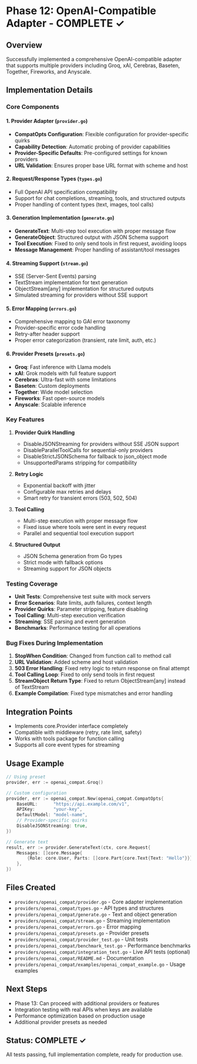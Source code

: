 # Phase 12: OpenAI-Compatible Adapter - COMPLETE ✓

## Overview
Successfully implemented a comprehensive OpenAI-compatible adapter that supports multiple providers including Groq, xAI, Cerebras, Baseten, Together, Fireworks, and Anyscale.

## Implementation Details

### Core Components

#### 1. Provider Adapter (`provider.go`)
- **CompatOpts Configuration**: Flexible configuration for provider-specific quirks
- **Capability Detection**: Automatic probing of provider capabilities
- **Provider-Specific Defaults**: Pre-configured settings for known providers
- **URL Validation**: Ensures proper base URL format with scheme and host

#### 2. Request/Response Types (`types.go`)
- Full OpenAI API specification compatibility
- Support for chat completions, streaming, tools, and structured outputs
- Proper handling of content types (text, images, tool calls)

#### 3. Generation Implementation (`generate.go`)
- **GenerateText**: Multi-step tool execution with proper message flow
- **GenerateObject**: Structured output with JSON Schema support
- **Tool Execution**: Fixed to only send tools in first request, avoiding loops
- **Message Management**: Proper handling of assistant/tool messages

#### 4. Streaming Support (`stream.go`)
- SSE (Server-Sent Events) parsing
- TextStream implementation for text generation
- ObjectStream[any] implementation for structured outputs
- Simulated streaming for providers without SSE support

#### 5. Error Mapping (`errors.go`)
- Comprehensive mapping to GAI error taxonomy
- Provider-specific error code handling
- Retry-after header support
- Proper error categorization (transient, rate limit, auth, etc.)

#### 6. Provider Presets (`presets.go`)
- **Groq**: Fast inference with Llama models
- **xAI**: Grok models with full feature support
- **Cerebras**: Ultra-fast with some limitations
- **Baseten**: Custom deployments
- **Together**: Wide model selection
- **Fireworks**: Fast open-source models
- **Anyscale**: Scalable inference

### Key Features

1. **Provider Quirk Handling**
   - DisableJSONStreaming for providers without SSE JSON support
   - DisableParallelToolCalls for sequential-only providers
   - DisableStrictJSONSchema for fallback to json_object mode
   - UnsupportedParams stripping for compatibility

2. **Retry Logic**
   - Exponential backoff with jitter
   - Configurable max retries and delays
   - Smart retry for transient errors (503, 502, 504)

3. **Tool Calling**
   - Multi-step execution with proper message flow
   - Fixed issue where tools were sent in every request
   - Parallel and sequential tool execution support

4. **Structured Output**
   - JSON Schema generation from Go types
   - Strict mode with fallback options
   - Streaming support for JSON objects

### Testing Coverage

- **Unit Tests**: Comprehensive test suite with mock servers
- **Error Scenarios**: Rate limits, auth failures, context length
- **Provider Quirks**: Parameter stripping, feature disabling
- **Tool Calling**: Multi-step execution verification
- **Streaming**: SSE parsing and event generation
- **Benchmarks**: Performance testing for all operations

### Bug Fixes During Implementation

1. **StopWhen Condition**: Changed from function call to method call
2. **URL Validation**: Added scheme and host validation
3. **503 Error Handling**: Fixed retry logic to return response on final attempt
4. **Tool Calling Loop**: Fixed to only send tools in first request
5. **StreamObject Return Type**: Fixed to return ObjectStream[any] instead of TextStream
6. **Example Compilation**: Fixed type mismatches and error handling

## Integration Points

- Implements core.Provider interface completely
- Compatible with middleware (retry, rate limit, safety)
- Works with tools package for function calling
- Supports all core event types for streaming

## Usage Example

```go
// Using preset
provider, err := openai_compat.Groq()

// Custom configuration
provider, err := openai_compat.New(openai_compat.CompatOpts{
    BaseURL:      "https://api.example.com/v1",
    APIKey:       "your-key",
    DefaultModel: "model-name",
    // Provider-specific quirks
    DisableJSONStreaming: true,
})

// Generate text
result, err := provider.GenerateText(ctx, core.Request{
    Messages: []core.Message{
        {Role: core.User, Parts: []core.Part{core.Text{Text: "Hello"}}},
    },
})
```

## Files Created

- `providers/openai_compat/provider.go` - Core adapter implementation
- `providers/openai_compat/types.go` - API types and structures
- `providers/openai_compat/generate.go` - Text and object generation
- `providers/openai_compat/stream.go` - Streaming implementation
- `providers/openai_compat/errors.go` - Error mapping
- `providers/openai_compat/presets.go` - Provider presets
- `providers/openai_compat/provider_test.go` - Unit tests
- `providers/openai_compat/benchmark_test.go` - Performance benchmarks
- `providers/openai_compat/integration_test.go` - Live API tests (optional)
- `providers/openai_compat/README.md` - Documentation
- `providers/openai_compat/examples/openai_compat_example.go` - Usage examples

## Next Steps

- Phase 13: Can proceed with additional providers or features
- Integration testing with real APIs when keys are available
- Performance optimization based on production usage
- Additional provider presets as needed

## Status: COMPLETE ✓

All tests passing, full implementation complete, ready for production use.
